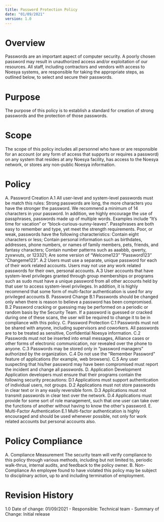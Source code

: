 ```yaml
---
title: Password Protection Policy
date: "01/09/2021"
version: 1.0
---
```

# Overview
Passwords are an important aspect of computer security. A poorly chosen password may result in unauthorized access and/or exploitation of our resources.  All staff, including contractors and vendors with access to Noesya systems, are responsible for taking the appropriate steps, as outlined below, to select and secure their passwords.

# Purpose
The purpose of this policy is to establish a standard for creation of strong passwords and the protection of those passwords.

# Scope
The scope of this policy includes all personnel who have or are responsible for an account (or any form of access that supports or requires a password) on any system that resides at any Noesya facility, has access to the Noesya network, or stores any non-public Noesya information.

# Policy
A. Password Creation
A.1 All user-level and system-level passwords must be match this rules:
Strong passwords are long, the more characters you have the stronger the password. We recommend a minimum of 14 characters in your password. In addition, we highly encourage the use of passphrases, passwords made up of multiple words. Examples include “It’s time for vacation” or “block-curious-sunny-leaves”. Passphrases are both easy to remember and type, yet meet the strength requirements. Poor, or weak, passwords have the following characteristics: Contain eight characters or less; Contain personal information such as birthdates, addresses, phone numbers, or names of family members, pets, friends, and fantasy characters; Contain number patterns such as aaabbb, qwerty, zyxwvuts, or 123321; Are some version of “Welcome123” “Password123” “Changeme123”.
A.2 Users must use a separate, unique password for each of their work related accounts.  Users may not use any work related passwords for their own, personal accounts.
A.3 User accounts that have system-level privileges granted through group memberships or programs such as sudo must have a unique password from all other accounts held by that user to access system-level privileges. In addition, it is highly recommend that some form of multi-factor authentication is used for any privileged accounts
B. Password Change
B.1 Passwords should be changed only when there is reason to believe a password has been compromised.
B.2 Password cracking or guessing may be performed on a periodic or random basis by the Security Team. If a password is guessed or cracked during one of these scans, the user will be required to change it to be in compliance with this policy.
C. Password Protection
C.1 Passwords must not be shared with anyone, including supervisors and coworkers. All passwords are to be treated as sensitive, Confidential Noesya information.
C.2 Passwords must not be inserted into email messages, Alliance cases or other forms of electronic communication, nor revealed over the phone to anyone.
C.3 Passwords may be stored only in “password managers” authorized by the organization.
C.4 Do not use the "Remember Password" feature of applications (for example, web browsers).
C.5 Any user suspecting that his/her password may have been compromised must report the incident and change all passwords.
D. Application Development
Application developers must ensure that their programs contain the following security precautions:
D.1 Applications must support authentication of individual users, not groups.
D.2 Applications must not store passwords in clear text or in any easily reversible form.
D.3 Applications must not transmit passwords in clear text over the network.
D.4 Applications must provide for some sort of role management, such that one user can take over the functions of another without having to know the other's password.
E. Multi-Factor Authentication
E.1 Multi-factor authentication is highly encouraged and should be used whenever possible, not only for work related accounts but personal accounts also.

# Policy Compliance
A. Compliance Measurement
The security team will verify compliance to this policy through various methods, including but not limited to, periodic walk-thrus, internal audits, and feedback to the policy owner.
B. Non-Compliance
An employee found to have violated this policy may be subject to disciplinary action, up to and including termination of employment.

# Revision History
1.0 Date of change: 01/09/2021 - Responsible: Technical team - Summary of Change: Initial release

